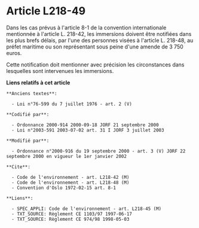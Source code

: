 # Article L218-49

Dans les cas prévus à l'article 8-1 de la convention internationale mentionnée à l'article L. 218-42, les immersions doivent
être notifiées dans les plus brefs délais, par l'une des personnes visées à l'article L. 218-48, au préfet maritime ou son
représentant sous peine d'une amende de 3 750 euros.

Cette notification doit mentionner avec précision les circonstances dans lesquelles sont intervenues les immersions.

**Liens relatifs à cet article**

	**Anciens textes**:

	  - Loi n°76-599 du 7 juillet 1976 - art. 2 (V)

	**Codifié par**:

	  - Ordonnance 2000-914 2000-09-18 JORF 21 septembre 2000
	  - Loi n°2003-591 2003-07-02 art. 31 I JORF 3 juillet 2003

	**Modifié par**:

	  - Ordonnance n°2000-916 du 19 septembre 2000 - art. 3 (V) JORF 22 septembre 2000 en vigueur le 1er janvier 2002

	**Cite**:

	  - Code de l'environnement - art. L218-42 (M)
	  - Code de l'environnement - art. L218-48 (M)
	  - Convention d'Oslo 1972-02-15 art. 8-1

	**Liens**:

	  - SPEC_APPLI: Code de l'environnement - art. L218-45 (M)
	  - TXT_SOURCE: Règlement CE 1103/97 1997-06-17
	  - TXT_SOURCE: Règlement CE 974/98 1998-05-03
